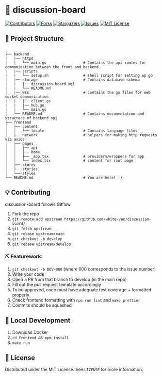 # 🧐 discussion-board

[![Contributors][contributors-shield]][contributors-url]
[![Forks][forks-shield]][forks-url]
[![Stargazers][stars-shield]][stars-url]
[![Issues][issues-shield]][issues-url]
[![MIT License][license-shield]][license-url]

## 📁 Project Structure

```text
.
├── backend
|   |── httpd
|   |   └── main.go                 # Contains the api routes for communication between the front and backend
|   |── scripts
|   |   └── setup.sh                # shell script for setting up go
|   |── storage                     # Contains database schema
|   |   |── discussion-board.sql
|   |   └── README.md
|   |── wss                         # Contains the go files for web socket communication
|   |   |── client.go
|   |   |── hub.go
|   |   └── main.go
|   └── README.md                   # Contains documentation and structure of backend api
├── frontend
│   ├── content
│   │   └── locale                  # Contains language files
│   ├── network                     # helpers for making http requests via axios
│   ├── pages
│   │   ├── api
│   │   ├── home
│   │   ├── _app.tsx                # providers/wrappers for app
│   │   └── index.tsx               # content for root page
│   ├── stores
│   ├── stories
│   └── styles
└── README.md                       # You are here! :)
```

## 💡 Contributing

discussion-board follows Gitflow

1. Fork the repo
2. `git remote add upstream https://github.com/white-van/discussion-board/`
3. `git fetch upstream`
4. `git rebase upstream/main`
5. `git checkout -b develop`
6. `git rebase upstream/develop`

### ⛏️ Featurework:

1. `git checkout -b DEV-000` (where 000 corresponds to the issue number)
2. Write your code
3. Open a PR from that branch to develop (in the main repo)
4. Fill out the pull request template accordingly
5. To be approved, code must have adequate test coverage + formatted properly
6. Check frontend formatting with `npm run lint` and `make prettier`
7. Commits should be squashed

## 🚀 Local Development

1. Download Docker
2. `cd frontend && npm install`
3. `make run`

## 🏁 License

Distributed under the MIT License. See `LICENSE` for more information.

[contributors-shield]: https://img.shields.io/github/contributors/white-van/discussion-board
[contributors-url]: https://github.com/white-van/discussion-board/graphs/contributors
[forks-shield]: https://img.shields.io/github/forks/white-van/discussion-board
[forks-url]: https://github.com/white-van/discussion-board/network/members
[stars-shield]: https://img.shields.io/github/stars/white-van/discussion-board
[stars-url]: https://github.com/white-van/discussion-board/stargazers
[issues-shield]: https://img.shields.io/github/issues/white-van/discussion-board
[issues-url]: https://github.com/white-van/discussion-board/issues
[license-shield]: https://img.shields.io/github/license/white-van/discussion-board
[license-url]: https://github.com/white-van/discussion-board/blob/master/LICENSE

